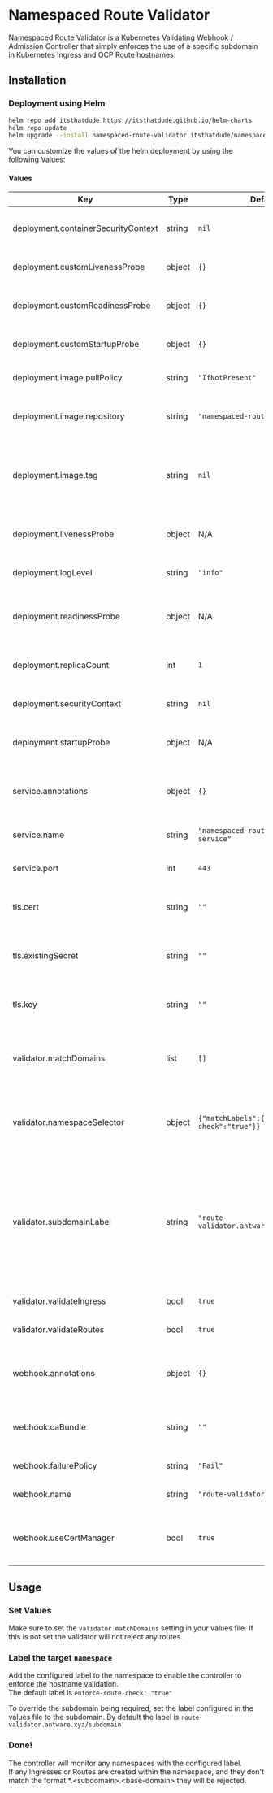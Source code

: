 # Namespaced Route Validator

Namespaced Route Validator is a Kubernetes Validating Webhook / Admission Controller that simply enforces the use of a specific subdomain in Kubernetes Ingress and OCP Route hostnames.

## Installation

### Deployment using Helm

```bash
helm repo add itsthatdude https://itsthatdude.github.io/helm-charts
helm repo update
helm upgrade --install namespaced-route-validator itsthatdude/namespaced-route-validator
```
You can customize the values of the helm deployment by using the following Values:

#### Values

| Key | Type | Default | Description |
|-----|------|---------|-------------|
| deployment.containerSecurityContext | string | `nil` | Specify a custom container securityContext |
| deployment.customLivenessProbe | object | `{}` | Specify a custom liveness probe |
| deployment.customReadinessProbe | object | `{}` | Specify a custom readiness probe |
| deployment.customStartupProbe | object | `{}` | Specify a custom startup probe |
| deployment.image.pullPolicy | string | `"IfNotPresent"` | Specify the image pull policy |
| deployment.image.repository | string | `"namespaced-route-validator"` | Specify the repo/image name to pull the image from |
| deployment.image.tag | string | `nil` | Specify the image tag to pull, if blank will pull the version from the chart's AppVersion |
| deployment.livenessProbe | object | N/A | Override the settings for the default liveness probe |
| deployment.logLevel | string | `"info"` | Specify the log level of the controller |
| deployment.readinessProbe | object | N/A | Override the settings for the default readiness probe |
| deployment.replicaCount | int | `1` | Specify the replica count for the deployment |
| deployment.securityContext | string | `nil` | Specify a custom securityContext |
| deployment.startupProbe | object | N/A | Override the settings for the default startup probe |
| service.annotations | object | `{}` | Specify any additional annotations to add to the service |
| service.name | string | `"namespaced-route-validator-service"` | Specify the name of the service |
| service.port | int | `443` | Specify the port of the service |
| tls.cert | string | `""` | Specify a PEM encoded cert to secure the controller |
| tls.existingSecret | string | `""` | If set, this existing secret will be used to secure the controller |
| tls.key | string | `""` | Specify a PEM encoded key to secure the controller |
| validator.matchDomains | list | `[]` | This specifies which base domains the admission controller applies to |
| validator.namespaceSelector | object | `{"matchLabels":{"enforce-route-check":"true"}}` | This specifies the namespace selector the admission controller applies to |
| validator.subdomainLabel | string | `"route-validator.antware.xyz/subdomain"` | This specifies which label on the namespace to use as the required subdomain.<br /> If a blank string is provided, the validator will use the namespace as the required subdomain. |
| validator.validateIngress | bool | `true` | Validate Ingress objects |
| validator.validateRoutes | bool | `true` | Validate OpenShift/OKD Route objects |
| webhook.annotations | object | `{}` | Specify any additional annotations to add to the webhook |
| webhook.caBundle | string | `""` | Specify the CA Bundle that signs the controller's certificate |
| webhook.failurePolicy | string | `"Fail"` | Specify the failure policy |
| webhook.name | string | `"route-validator.antware.xyz"` | Specify the name of the Webhook |
| webhook.useCertManager | bool | `true` | Use CertManager to manage the webhook certificate |

## Usage

### Set Values
Make sure to set the `validator.matchDomains` setting in your values file. 
If this is not set the validator will not reject any routes.

### Label the target `namespace`
Add the configured label to the namespace to enable the controller to enforce the hostname validation.  
The default label is `enforce-route-check: "true"`

To override the subdomain being required, set the label configured in the values file to the subdomain. 
By default the label is `route-validator.antware.xyz/subdomain`

### Done!
The controller will monitor any namespaces with the configured label.  
If any Ingresses or Routes are created within the namespace, and they don't match the format *.\<subdomain\>.\<base-domain\> they will be rejected.